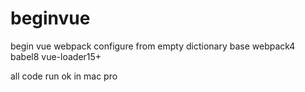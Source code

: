# beginvue
begin vue webpack configure from empty dictionary base webpack4 babel8 vue-loader15+

all code run ok in mac pro
